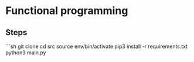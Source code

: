# Functional programming

## Steps
´´´sh
git clone
cd src
source env/bin/activate
pip3 install -r requirements.txt
python3 main.py
```


